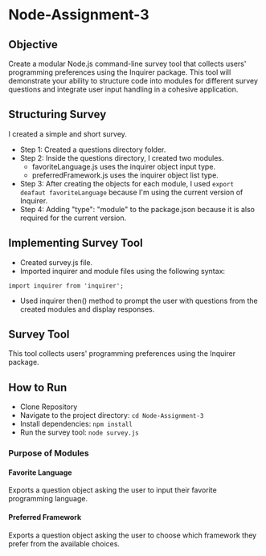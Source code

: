 # Node-Assignment-3

## Objective

Create a modular Node.js command-line survey tool that collects users' programming preferences using the Inquirer package. This tool will demonstrate your ability to structure code into modules for different survey questions and integrate user input handling in a cohesive application.

## Structuring Survey

I created a simple and short survey.

- Step 1: Created a questions directory folder.
- Step 2: Inside the questions directory, I created two modules.
  - favoriteLanguage.js uses the inquirer object input type.
  - preferredFramework.js uses the inquirer object list type.
- Step 3: After creating the objects for each module, I used `export deafaut favoriteLanguage` because I'm using the current version of Inquirer.
- Step 4: Adding "type": "module" to the package.json because it is also required for the current version.

## Implementing Survey Tool

- Created survey.js file.
- Imported inquirer and module files using the following syntax:

```
import inquirer from 'inquirer';
```

- Used inquirer then() method to prompt the user with questions from the created modules and display responses.

## Survey Tool

This tool collects users' programming preferences using the Inquirer package.

## How to Run

- Clone Repository
- Navigate to the project directory: `cd Node-Assignment-3`
- Install dependencies: `npm install`
- Run the survey tool: `node survey.js`

### Purpose of Modules

#### Favorite Language

Exports a question object asking the user to input their favorite programming language.

#### Preferred Framework

Exports a question object asking the user to choose which framework they prefer from the available choices.
